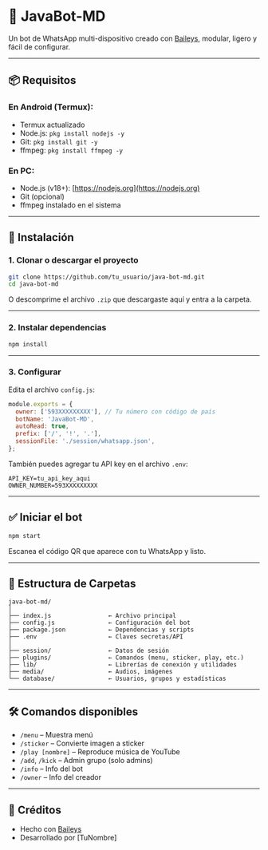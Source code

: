 
# 🤖 JavaBot-MD
Un bot de WhatsApp multi-dispositivo creado con [Baileys](https://github.com/WhiskeySockets/Baileys), modular, ligero y fácil de configurar.

---

## 📦 Requisitos

### En Android (Termux):
- Termux actualizado
- Node.js: `pkg install nodejs -y`
- Git: `pkg install git -y`
- ffmpeg: `pkg install ffmpeg -y`

### En PC:
- Node.js (v18+): [https://nodejs.org](https://nodejs.org)
- Git (opcional)
- ffmpeg instalado en el sistema

---

## 🚀 Instalación

### 1. Clonar o descargar el proyecto
```bash
git clone https://github.com/tu_usuario/java-bot-md.git
cd java-bot-md
```
O descomprime el archivo `.zip` que descargaste aquí y entra a la carpeta.

---

### 2. Instalar dependencias
```bash
npm install
```

---

### 3. Configurar

Edita el archivo `config.js`:
```js
module.exports = {
  owner: ['593XXXXXXXXX'], // Tu número con código de país
  botName: 'JavaBot-MD',
  autoRead: true,
  prefix: ['/', '!', '.'],
  sessionFile: './session/whatsapp.json',
};
```

También puedes agregar tu API key en el archivo `.env`:
```
API_KEY=tu_api_key_aqui
OWNER_NUMBER=593XXXXXXXXX
```

---

## ✅ Iniciar el bot

```bash
npm start
```

Escanea el código QR que aparece con tu WhatsApp y listo.

---

## 📂 Estructura de Carpetas

```
java-bot-md/
│
├── index.js                ← Archivo principal
├── config.js               ← Configuración del bot
├── package.json            ← Dependencias y scripts
├── .env                    ← Claves secretas/API
│
├── session/                ← Datos de sesión
├── plugins/                ← Comandos (menu, sticker, play, etc.)
├── lib/                    ← Librerías de conexión y utilidades
├── media/                  ← Audios, imágenes
└── database/               ← Usuarios, grupos y estadísticas
```

---

## 🛠️ Comandos disponibles

- `/menu` – Muestra menú
- `/sticker` – Convierte imagen a sticker
- `/play [nombre]` – Reproduce música de YouTube
- `/add`, `/kick` – Admin grupo (solo admins)
- `/info` – Info del bot
- `/owner` – Info del creador

---

## 👑 Créditos

- Hecho con [Baileys](https://github.com/WhiskeySockets/Baileys)
- Desarrollado por [TuNombre]
